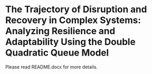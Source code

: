 # The Trajectory of Disruption and Recovery in Complex Systems: Analyzing Resilience and Adaptability Using the Double Quadratic Queue Model
Please read README.docx for more details.
